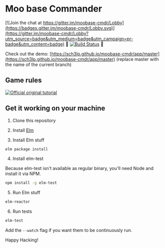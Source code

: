 # Moo base Commander

[![Join the chat at https://gitter.im/moobase-cmdr/Lobby](https://badges.gitter.im/moobase-cmdr/Lobby.svg)](https://gitter.im/moobase-cmdr/Lobby?utm_source=badge&utm_medium=badge&utm_campaign=pr-badge&utm_content=badge)
🐄  [![Build Status](https://travis-ci.org/Sch3lp/moobase-cmdr.svg?branch=master)](https://travis-ci.org/Sch3lp/moobase-cmdr) 🐄

Check out the demo: [https://sch3lp.github.io/moobase-cmdr/app/master](https://sch3lp.github.io/moobase-cmdr/app/master) (replace master with the name of the current branch)


## Game rules
[![Official original tutorial](http://img.youtube.com/vi/owKsWNySGmk/0.jpg)](https://www.youtube.com/watch?v=owKsWNySGmk)


## Get it working on your machine
1. Clone this repository

2. Install [Elm](http://elm-lang.org)

3. Install Elm stuff
```bash
elm package install
```

4. Install elm-test

Because elm-test isn't available as regular binary, you'll need Node and install it via NPM.
```bash
npm install -g elm-test
```

5. Run Elm stuff
```bash
elm-reactor
```

6. Run tests
```bash
elm-test
```
Add the `--watch` flag if you want them to be continuously run.

Happy Hacking!
